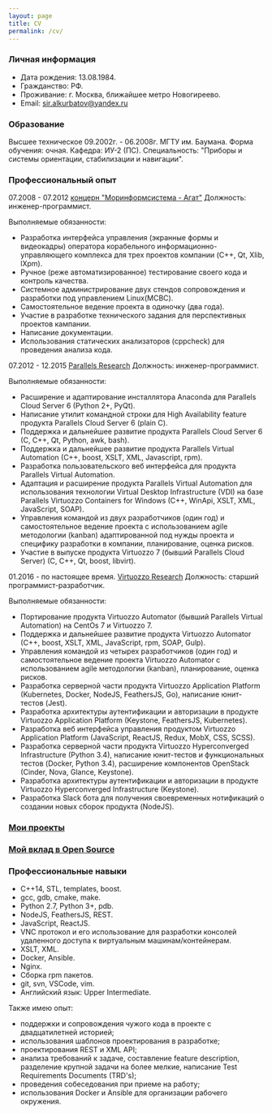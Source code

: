 ```yaml
---
layout: page
title: CV
permalink: /cv/
---
```

### Личная информация
* Дата рождения: 13.08.1984.
* Гражданство: РФ.
* Проживание: г. Москва, ближайшее метро Новогиреево.
* Email: sir.alkurbatov@yandex.ru


### Образование
Высшее техническое
09.2002г. - 06.2008г.
МГТУ им. Баумана.
Форма обучения: очная.
Кафедра: ИУ-2 (ПС).
Специальность: "Приборы и системы ориентации, стабилизации и навигации".


### Профессиональный опыт
07.2008 - 07.2012
[концерн "Моринформсистема - Агат"](http://www.concern-agat.ru)
Должность: инженер-программист.

Выполняемые обязанности:
* Разработка интерфейса управления (экранные формы и видеокадры) оператора корабельного информационно-управляющего комплекса для трех проектов компании (C++, Qt, Xlib, lXpm).
* Ручное (реже автоматизированное) тестирование своего кода и контроль качества.
* Системное администрирование двух стендов сопровождения и разработки под управлением Linux(МСВС).
* Самостоятельное ведение проекта в одиночку (два года).
* Участие в разработке технического задания для перспективных проектов кампании.
* Написание документации.
* Использования статических анализаторов (cppcheck) для проведения анализа кода.

07.2012 - 12.2015
[Parallels Research](https://www.parallels.com)
Должность: инженер-программист.

Выполняемые обязанности:
* Расширение и адаптирование инсталлятора Anaconda для Parallels Cloud Server 6 (Python 2+, PyQt).
* Написание утилит командной строки для High Availability feature продукта Parallels Cloud Server 6 (plain С).
* Поддержка и дальнейшее развитие продукта Parallels Cloud Server 6 (C, C++, Qt, Python, awk, bash).
* Поддержка и дальнейшее развитие продукта Parallels Virtual Automation (C++, boost, XSLT, XML, Javascript, rpm).
* Разработка пользовательского веб интерфейса для продукта Parallels Virtual Automation.
* Адаптация и расширение продукта Parallels Virtual Automation для использования технологии Virtual Desktop Infrastructure (VDI) на базе Parallels Virtuozzo Containers for Windows (C++, WinApi, XSLT, XML, JavaScript, SOAP).
* Управления командой из двух разработчиков (один год) и самостоятельное ведение проекта с использованием agile методологии (kanban) адаптированной под нужды проекта и специфику разработки в компании, планирование, оценка рисков.
* Участие в выпуске продукта Virtuozzo 7 (бывший Parallels Cloud Server) (C, C++, Qt, boost, libvirt).

01.2016 - по настоящее время.
[Virtuozzo Research](https://virtuozzo.com)
Должность: старший программист-разработчик.

Выполняемые обязанности:
* Портирование продукта Virtuozzo Automator (бывший Parallels Virtual Automation) на CentOs 7 и Virtuozzo 7.
* Поддержка и дальнейшее развитие продукта Virtuozzo Automator (C++, boost, XSLT, XML, JavaScript, rpm, SOAP, Gulp).
* Управления командой из четырех разработчиков (один год) и самостоятельное ведение проекта Virtuozzo Automator с использованием agile методологии (kanban), планирование, оценка рисков.
* Разработка серверной части продукта Virtuozzo Application Platform (Kubernetes, Docker, NodeJS, FeathersJS, Go), написание юнит-тестов (Jest).
* Разработка архитектуры аутентификации и авторизации в продукте Virtuozzo Application Platform (Keystone, FeathersJS, Kubernetes).
* Разработка веб интерфейса управления продуктом Virtuozzo Application Platform (JavaScript, ReactJS, Redux, MobX, CSS, SCSS).
* Разработка серверной части продукта Virtuozzo Hyperconverged Infrastructure (Python 3.4), написание юнит-тестов и функциональных тестов (Docker, Python 3.4), расширение компонентов OpenStack (Cinder, Nova, Glance, Keystone).
* Разработка архитектуры аутентификации и авторизации в продукте Virtuozzo Hyperconverged Infrastructure (Keystone).
* Разработка Slack бота для получения своевременных нотификаций о создании новых сборок продукта (NodeJS).


### [Мои проекты](/projects)


### [Мой вклад в Open Source](/contributions)


### Профессиональные навыки
* C++14, STL, templates, boost.
* gcc, gdb, cmake, make.
* Python 2.7, Python 3+, pdb.
* NodeJS, FeathersJS, REST.
* JavaScript, ReactJS.
* VNC протокол и его использование для разработки консолей удаленного доступа к виртуальным машинам/контейнерам.
* XSLT, XML.
* Docker, Ansible.
* Nginx.
* Сборка rpm пакетов.
* git, svn, VSCode, vim.
* Английский язык: Upper Intermediate.

Также имею опыт:
* поддержки и сопровождения чужого кода в проекте с двадцатилетней историей;
* использования шаблонов проектирования в разработке;
* проектирования REST и XML API;
* анализа требований к задаче, составление feature description, разделение крупной задачи на более мелкие, написание Test Requirements Documents (TRD's);
* проведения собеседования при приеме на работу;
* использования Docker и Ansible для организации рабочего окружения.
